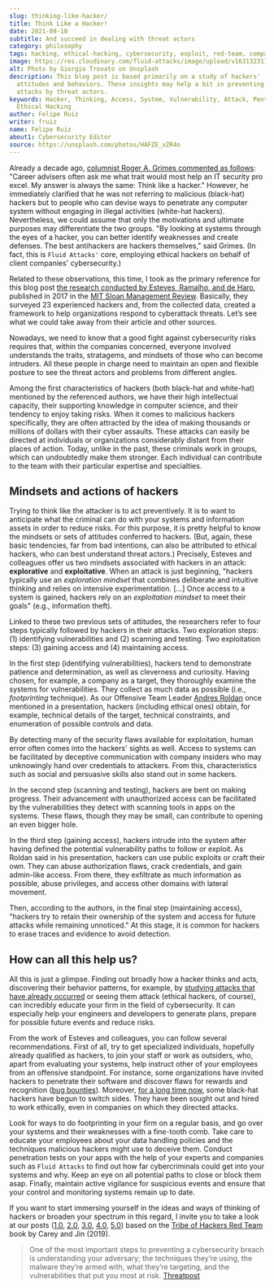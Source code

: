 ```yaml
---
slug: thinking-like-hacker/
title: Think Like a Hacker!
date: 2021-09-10
subtitle: And succeed in dealing with threat actors
category: philosophy
tags: hacking, ethical-hacking, cybersecurity, exploit, red-team, company
image: https://res.cloudinary.com/fluid-attacks/image/upload/v1631323179/blog/thinking-like-hacker/cover_hacker.webp
alt: Photo by Giorgio Trovato on Unsplash
description: This blog post is based primarily on a study of hackers'
  attitudes and behaviors. These insights may help a bit in preventing
  attacks by threat actors.
keywords: Hacker, Thinking, Access, System, Vulnerability, Attack, Pentesting,
  Ethical Hacking
author: Felipe Ruiz
writer: fruiz
name: Felipe Ruiz
about1: Cybersecurity Editor
source: https://unsplash.com/photos/HAFZE_xZR4o
---
```


Already a decade ago, [columnist Roger A. Grimes commented as
follows](https://www.csoonline.com/article/2622041/to-beat-hackers—​you-have-to-think-like-them.html):
"Career advisers often ask me what trait would most help an IT security
pro excel. My answer is always the same: Think like a hacker." However,
he immediately clarified that he was not referring to malicious
(black-hat) hackers but to people who can devise ways to penetrate any
computer system without engaging in illegal activities (white-hat
hackers). Nevertheless, we could assume that only the motivations and
ultimate purposes may differentiate the two groups. "By looking at
systems through the eyes of a hacker, you can better identify weaknesses
and create defenses. The best antihackers are hackers themselves," said
Grimes. (In fact, this is `Fluid Attacks'` core, employing ethical
hackers on behalf of client companies' cybersecurity.)

Related to these observations, this time, I took as the primary
reference for this blog post [the research conducted by Esteves,
Ramalho, and de
Haro](https://sloanreview.mit.edu/article/to-improve-cybersecurity-think-like-a-hacker/),
published in 2017 in the [MIT Sloan Management
Review](https://sloanreview.mit.edu/). Basically, they surveyed 23
experienced hackers and, from the collected data, created a framework to
help organizations respond to cyberattack threats. Let’s see what we
could take away from their article and other sources.

Nowadays, we need to know that a good fight against cybersecurity risks
requires that, within the companies concerned, everyone involved
understands the traits, stratagems, and mindsets of those who can become
intruders. All these people in charge need to maintain an open and
flexible posture to see the threat actors and problems from different
angles.

Among the first characteristics of hackers (both black-hat and
white-hat) mentioned by the referenced authors, we have their high
intellectual capacity, their supporting knowledge in computer science,
and their tendency to enjoy taking risks. When it comes to malicious
hackers specifically, they are often attracted by the idea of making
thousands or millions of dollars with their cyber assaults. These
attacks can easily be directed at individuals or organizations
considerably distant from their places of action. Today, unlike in the
past, these criminals work in groups, which can undoubtedly make them
stronger. Each individual can contribute to the team with their
particular expertise and specialties.

## Mindsets and actions of hackers

Trying to think like the attacker is to act preventively. It is to want
to anticipate what the criminal can do with your systems and information
assets in order to reduce risks. For this purpose, it is pretty helpful
to know the mindsets or sets of attitudes conferred to hackers. (But,
again, these basic tendencies, far from bad intentions, can also be
attributed to ethical hackers, who can best understand threat actors.)
Precisely, Esteves and colleagues offer us two mindsets associated with
hackers in an attack: **explorative** and **exploitative**. When an
attack is just beginning, "hackers typically use an *exploration
mindset* that combines deliberate and intuitive thinking and relies on
intensive experimentation. \[…​\] Once access to a system is gained,
hackers rely on an *exploitation mindset* to meet their goals" (e.g.,
information theft).

Linked to these two previous sets of attitudes, the researchers refer to
four steps typically followed by hackers in their attacks. Two
exploration steps: (1) identifying vulnerabilities and (2) scanning and
testing. Two exploitation steps: (3) gaining access and (4) maintaining
access.

In the first step (identifying vulnerabilities), hackers tend to
demonstrate patience and determination, as well as cleverness and
curiosity. Having chosen, for example, a company as a target, they
thoroughly examine the systems for vulnerabilities. They collect as much
data as possible (i.e., *footprinting* technique). As our Offensive Team
Leader [Andres Roldan](../authors/andres-roldan) once mentioned in a
presentation, hackers (including ethical ones) obtain, for example,
technical details of the target, technical constraints, and enumeration
of possible controls and data.

By detecting many of the security flaws available for exploitation,
human error often comes into the hackers' sights as well. Access to
systems can be facilitated by deceptive communication with company
insiders who may unknowingly hand over credentials to attackers. From
this, characteristics such as social and persuasive skills also stand
out in some hackers.

In the second step (scanning and testing), hackers are bent on making
progress. Their advancement with unauthorized access can be facilitated
by the vulnerabilities they detect with scanning tools in apps on the
systems. These flaws, though they may be small, can contribute to
opening an even bigger hole.

In the third step (gaining access), hackers intrude into the system
after having defined the potential vulnerability paths to follow or
exploit. As Roldan said in his presentation, hackers can use public
exploits or craft their own. They can abuse authorization flaws, crack
credentials, and gain admin-like access. From there, they exfiltrate as
much information as possible, abuse privileges, and access other domains
with lateral movement.

Then, according to the authors, in the final step (maintaining access),
"hackers try to retain their ownership of the system and access for
future attacks while remaining unnoticed." At this stage, it is common
for hackers to erase traces and evidence to avoid detection.

## How can all this help us?

All this is just a glimpse. Finding out broadly how a hacker thinks and
acts, discovering their behavior patterns, for example, by [studying
attacks that have already
occurred](https://www.darkreading.com/vulnerabilities-threats/how-to-think-like-a-hacker)
or seeing them attack (ethical hackers, of course), can incredibly
educate your firm in the field of cybersecurity. It can especially help
your engineers and developers to generate plans, prepare for possible
future events and reduce risks.

From the work of Esteves and colleagues, you can follow several
recommendations. First of all, try to get specialized individuals,
hopefully already qualified as hackers, to join your staff or work as
outsiders, who, apart from evaluating your systems, help instruct other
of your employees from an offensive standpoint. For instance, some
organizations have invited hackers to penetrate their software and
discover flaws for rewards and recognition ([bug
bounties](https://www.hackerone.com/resources/hackerone/what-are-bug-bounties-how-do-they-work-with-examples)).
Moreover, [for a long time
now](https://pctechmag.com/2011/09/how-7-black-hat-hackers-landed-legit-jobs/),
some black-hat hackers have begun to switch sides. They have been sought
out and hired to work ethically, even in companies on which they
directed attacks.

Look for ways to do footprinting in your firm on a regular basis, and go
over your systems and their weaknesses with a fine-tooth comb. Take care
to educate your employees about your data handling policies and the
techniques malicious hackers might use to deceive them. Conduct
penetration tests on your apps with the help of your experts and
companies such as `Fluid Attacks` to find out how far cybercriminals
could get into your systems and why. Keep an eye on all potential paths
to close or block them asap. Finally, maintain active vigilance for
suspicious events and ensure that your control and monitoring systems
remain up to date.

If you want to start immersing yourself in the ideas and ways of
thinking of hackers or broaden your spectrum in this regard, I invite
you to take a look at our posts ([1.0](../tribe-of-hackers-1/),
[2.0](../tribe-of-hackers-2/), [3.0](../tribe-of-hackers-3/),
[4.0](../tribe-of-hackers-4/), [5.0](../tribe-of-hackers-5/)) based on
the [Tribe of Hackers Red
Team](https://www.amazon.com/gp/product/B07VWHCQMR/ref=dbs_a_def_rwt_bibl_vppi_i2)
book by Carey and Jin (2019).

> One of the most important steps to preventing a cybersecurity breach
> is understanding your adversary; the techniques they’re using, the
> malware they’re armed with, what they’re targeting, and the
> vulnerabilities that put you most at risk.
> [Threatpost](https://threatpost.com/webinars/how-to-think-like-a-threat-actor/?utm_source=TT&utm_medium=TT&utm_campaign=August_Uptycs_Webinar)
